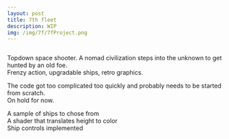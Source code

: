 ```yaml
---
layout: post
title: 7th fleet
description: WIP
img: /img/7f/7fProject.png
---
```

<div class="img_row">
	<img class="col three" src="{{ site.baseurl }}/img/7f/7fMenu.png" alt="" title="Main menu"/>
</div>
<div class="img_row">
	<img class="col three" src="{{ site.baseurl }}/img/7f/7fShipyard.png" alt="" title="Shipyard"/>
</div>
<div class="img_row">
	<img class="col three" src="{{ site.baseurl }}/img/7f/7fMission.png" alt="" title="Mission mockup"/>
</div>

Topdown space shooter. A nomad civilization steps into the unknown to get hunted by an old foe. <br>
Frenzy action, upgradable ships, retro graphics.

The code got too complicated too quickly and probably needs to be started from scratch. <br>
On hold for now.

<div class="img_row">
	<img class="col three" src="{{ site.baseurl }}/img/7f/7fShips.png" alt="" title="Ships"/>
</div>
<div class="col three caption">
	A sample of ships to chose from
</div>
<div class="img_row">
	<img class="col three" src="{{ site.baseurl }}/img/7f/7fShader.gif" alt="" title="Shader"/>
</div>
<div class="col three caption">
	A shader that translates height to color
</div>
<div class="img_row">
	<img class="col three" src="{{ site.baseurl }}/img/7f/7fFlying.gif" alt="" title="Flying solo"/>
</div>
<div class="col three caption">
	Ship controls implemented
</div>
